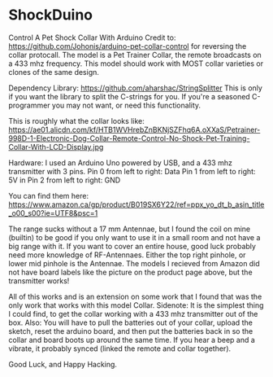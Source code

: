 # ShockDuino
Control A Pet Shock Collar With Arduino
Credit to: https://github.com/Johonis/arduino-pet-collar-control for reversing the collar protocall.
The model is a Pet Trainer Collar, the remote broadcasts on a 433 mhz frequency.
This model should work with MOST collar varieties or clones of the same design.

Dependency Library: https://github.com/aharshac/StringSplitter
This is only if you want the library to split the C-strings for you.
If you're a seasoned C-programmer you may not want, or need this functionality.

This is roughly what the collar looks like:
https://ae01.alicdn.com/kf/HTB1WVHrebZnBKNjSZFhq6A.oXXaS/Petrainer-998D-1-Electronic-Dog-Collar-Remote-Control-No-Shock-Pet-Training-Collar-With-LCD-Display.jpg

Hardware:
I used an Arduino Uno powered by USB, and a 433 mhz transmitter with 3 pins.
Pin 0 from left to right: Data
Pin 1 from left to right: 5V in
Pin 2 from left to right: GND

You can find them here:
https://www.amazon.ca/gp/product/B019SX6Y22/ref=ppx_yo_dt_b_asin_title_o00_s00?ie=UTF8&psc=1

The range sucks without a 17 mm Antennae, but I found the coil on mine (builtin) to be good
if you only want to use it in a small room and not have a big range with it.
If you want to cover an entire house, good luck  probably need more knowledge of RF-Antennaes.
Either the top right pinhole, or lower mid pinhole is the Antennae.
The models I recieved from Amazon did not have board labels like the picture on the product page above, but the transmitter works!

All of this works and is an extension on some work that I found that was the only work that works with this model Collar.
Sidenote: It is the simplest thing I could find, to get the collar working with a 433 mhz transmitter out of the box.
Also: You will have to pull the batteries out of your collar, upload the sketch, reset the arduino board, and then put the batteries back in so the collar and board boots up around the same time. If you hear a beep and a vibrate, it probably synced (linked the remote and collar together).

Good Luck, and Happy Hacking.
